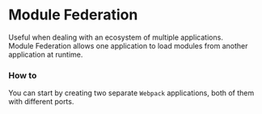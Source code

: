 # Module Federation

Useful when dealing with an ecosystem of multiple applications.  
Module Federation allows one application to load modules from another application at runtime.

### How to
You can start by creating two separate `Webpack` applications, both of them with different ports.